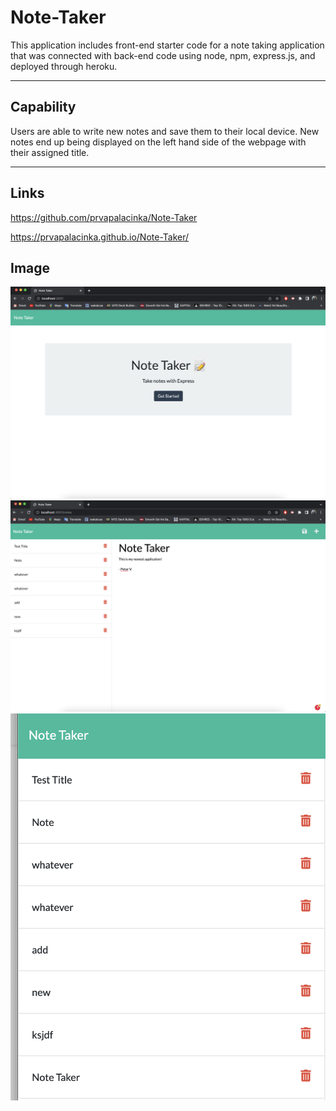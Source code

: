 # Note-Taker

This application includes front-end starter code for a note taking application that was connected with back-end code using node, npm, express.js, and deployed through heroku. 

-----
## Capability
Users are able to write new notes and save them to their local device. New notes end up being displayed on the left hand side of the webpage with their assigned title. 

------

## Links
https://github.com/prvapalacinka/Note-Taker

https://prvapalacinka.github.io/Note-Taker/


## Image
![Application_Note_Taker](./Note_home.png)
![Application_Note_New](./Note_new.png)
![Application_Note_Sidebar](./Note_sidebar.png)
